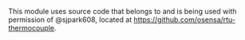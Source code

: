 This module uses source code that belongs to and is being used with permission of @sjpark608, 
located at https://github.com/osensa/rtu-thermocouple.